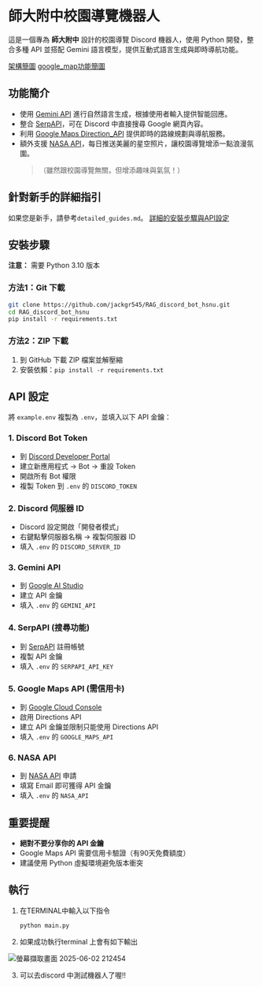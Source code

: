 # 師大附中校園導覽機器人

這是一個專為 **師大附中** 設計的校園導覽 Discord 機器人，使用 Python 開發，整合多種 API 並搭配 Gemini 語言模型，提供互動式語言生成與即時導航功能。


[架構簡圖](https://viewer.diagrams.net/?tags=%7B%7D&lightbox=1&highlight=0000ff&edit=_blank&layers=1&nav=1&title=drawio_xml_flowchart.txt&dark=auto#R%3Cmxfile%3E%3Cdiagram%20name%3D%22Python%20Functions%20Flowchart%22%20id%3D%22flowchart%22%3E1Zxbc9o4GIZ%2FjWd2bzo%2BHy5tbAhNk6YhbZLeMC4WwbuAGWNy6K9fnQzYUhNtApKZyUxlYTsvjz99J6vRrN7ieVCmq9lFkYG5ZurZs2bFmmkalunCf9DMC5nxXItMPJR5Rk%2FaTYzy34BO6nR2k2dg3TixKop5la%2Bak5NiuQSTqjGXlmXx1DxtWsybv3WVPgBmYjRJ5%2BzsbZ5VMzLrm95u%2FgzkD7P6NxtuQD5ZpPXJ9JusZ2lWPO1NWYlm9cqiqMho8dwDcwSv5kKu6%2F%2Fh062wEiwrkQtCcsFjOt%2FQ76Ylnhb6mh9piaNFPc3vo0EAf%2FAAzsMx0V691EDgTSF7eBA9zfIKjFbpBH3yBB8%2FnJtVizk8MuBwms%2FnvWJelPg6CxhTZ4ouY3XTr%2FIIygo8703R7zEAxQJU5Qs8hX5quZQpNSqbHj7tnpBRY5%2FtPZ36spQaxcP2zjtucEDR8TFGHIw%2BphdgaI4WOghsYGqRjmZCU%2FMtdE6YaH6oJS6iGvnwHp%2FA8pHhWxabZQYyCvENxkdgaciE2ePAhAx9LYgxOo8ap9%2FTAuhI9DhfT4oyg6MILpuuoZNqhzGD7ldRfSo3SzjJWcbQ7MKAzgQBWvaJrUUh%2BukaRksmxoRjgRBMrEV9vIptjAo6SR0tbbLS4eLdrXQXGafv4asiLbRZnLNi8Wuz%2Ft8Oc2oBZ%2BocCLHdcpg8xC4HsX8AxH0WsdlP1%2F9iQ30bn2Rr9JukHJ9DSj%2BSMQ54pB6K4mEOxmuQlpNZN5ltc5zXoB1rBZ9xzWtVZN1kZak0sOErBraAX%2FbwxNpObTrJMvMwJB2VVveZEzdgZDVQfEDBoa%2BFESpfwBKUaQX%2B%2BltDlZAFyxorWsAqCV7zz2Zdja%2FDgXKTbFmkK9Mizz%2FOseUgO%2BYLuTSPZZVfxGhi74iOPZTpbIu%2FHVl6Msy50YeJFniX4SjE6Y%2BFfYOLPgsC5bTb3lSq7V5waPuoaAktTAhy01ESGcGxhQfwI5yBw6w7dOsBxgmzzI%2FilOhqpRr1FYu5r6NSBibnkY1jFqwTY5yoe8jAUc0IU%2FdQ8%2B0B9g3wnIt0tUacI2jYxl7jI0CGTIpMUm2eyiPwZD6CS%2BYR1A6Z40ZYyodlCgsj%2FUC%2BWm8y9XWJTL9%2BPPIt03U6Jqlux%2Fww1zqP5Ye%2FcUhCjxqi1hvyw31aqENjDI29cKdjjAy6DtTrbcMMTEHDPES9fi1mmOvNYpGW%2Be9t5sVJKBRbZavrYeiuxPU9EsP4a5PPs%2FGqLBarqoMI25Yol%2BENhyFOlALSY9c13yWZqYMq1TCgmSlKUT3coSODAM90L3tt996lwv3OwCULeUwKqg4aY3s9GzJx%2FeCu52aVRNNNZGAwQ8XrPNJpPgpzokCv64Je51iaMlnecljSZvsALPJljoH52Pj2yZ0aVEsm1DsGaglvkYNHMK6K1fjfDi5oJrpIXdH3f7bCEfxOYDkBN2W6XE%2BLcgHKuoAnVaaJw%2Fg2ufRR7IGTnQMqdVn%2FZID2w%2BFohPMeHaU%2BCQ7EpEZsLebOkZO6dkPe7gxILUKODa1bE%2BUuiFoPvYpEZhrh95AwFfIwR9rwOMeFToIc4y4Vwp38yO0eY1sm44i3dcPBaPC2DNz%2FQf149AqkT3t3IX5LTtZ3kHSPoCOTYI%2B3XwMHYd%2Bmi9z3G1YaYdM9JaBSW5txzF%2F2jSKRZkSmHl4NaYAKsAdF%2B2T0PTeBF7t%2F2C4y8KcO8I%2FEWmoPM%2BFt9Wi72HDI4UnsOHS3u48OyHc6nfrgWLbsS23TGwxfOMyztALjSQG55Us4XGuoXx%2Fg1Y9L8jCmO%2BdO9FWIXMYmw3gyT8t8%2BjLOwLpChPNiSRjTTDbEPiPqozhHcJNXUNBFR%2FhJRNGH%2FbBE3IFU3BaDe5ovs33W43kxwQON7J3YNpuhUUcJTdTCZJuf7aE%2FWZM3dKkPwWYewgOoxhBOBTS617EZLxvv%2FEjYPBm0hlS0Dgcted00hua9KdP5GG%2FAZx0Km4SgMi7BLsZFPYaTIW5KJe5ykhA2g96jCQ9hcci2unbVnYOceuCdDnFLJvEBZ1Mlp7IWIX7UNPCIvG2p2zE5%2BzERwgjt1SBGG239RUwLwcjAUTBGDTbixiOylwY6F9zkQFsS1e%2FdZMhKTf6GnN2bqKDeJtAJ3qJuo74Q6o6TAWbtk3555zbDukYLqCdz7z%2FIHgDnv1HRqXWxKSeUC%2B3OVWkJUw8yRb8%2Buser37QEc5gfPoLGvT%2Bq2hRSHbGqeypVW0Kqe6zqWKVqW0h1zKpOVKp2hFQnrOq%2BStXue1UPVKr23qv6TKVq%2F72qhypVB0Kq%2B6zqzypV12HuDdkDVva5Utli0fGMlf1FqWyx8DhkZV8olS0WHy9Y2VdKZYsFyM%2Bs7EulssUi5HnXZIuFyC%2Bs7K9KZYvFyK9doy0WJC9Z2d%2BUyhaLkt9Y2dcqZZtiUZIje6RUtliU5Mi%2BUSpbLEpes7K%2FK5UtFiW%2Fs7J%2FKJUtFiV%2FsLJvlcoWi5IjVvadUtliUfKOlX2vVLZYlLxnZf9UKlssSv5kZdfb3hTpFguTIa%2F7p7T9Z4kFyltWd%2B%2FgDUB8aViW6cveCasiX1brvTtfoQlt2%2Fc1mJ1AtELeQSC33CHZahOnJBaXI16bVG2fVCwy33T28dpMW%2F8Yj1ewnczrJ8dKH69gRzlmhSdKe8qWWDJwxequ94Yp0i2WDdQiG8JNpcLF8oFaZEO4pVS4WEZQi2wIt5UKF0sJapEN4Y5K4bZYSlCLbAh3lQoXi9K1yMZLH6VvfWyxKJ3w3vsoffFjiwXOAedthGLhYoHzjPM%2BYnjwl1bvSoxcr5UYBUdIjGzOH219zqs7ONQ%2FoT9QgI7u0REdx8%2F7By%2F0QIh1V7l6VoPrmxfY%2BivPgb3aNVu%2FzmhtRyGM6GWv6HAMvo7tjYgRMzd62zTg4e5vC5PTd3%2Bh2Ur%2BAw%3D%3D%3C%2Fdiagram%3E%3C%2Fmxfile%3E)
[google_map功能簡圖](https://viewer.diagrams.net/?tags=%7B%7D&lightbox=1&highlight=0000ff&edit=_blank&layers=1&nav=1&title=google_map_flowchart%20(1).txt&dark=auto#R%3Cmxfile%3E%3Cdiagram%20name%3D%22Google%20Map%20Command%20Flow%22%20id%3D%22google-map-flow%22%3E7R1Zb%2BM2%2BtcITR4m0H08Sj6mBVqg6AC7O%2FtiKDZtqyNLXkmeJP31y4%2BkLpKyZUeyk5lMgUaiJF7ffdGKMdk9f87C%2FfaPdIViRVdXz4oxVXTd0138f2h4oQ2WzRo2WbSiTVrd8CX6B7FGlbUeohXKWy8WaRoX0b7duEyTBC2LVluYZelT%2B7V1GrdH3YcbJDR8WYax2PrvaFVsWatme%2FWDX1G02bKhXd2hDx7D5bdNlh4SNl6SJog%2B2YVlN2yN%2BTZcpU%2BtpnAV7ovoO5qkcZqxJYSHIoWnxkwxJlmaFvRq9zxBMex5uZ%2B0i3nH02pBGUqKPh9kaInwTBb4i3CX06%2B%2Fh%2FGBbZAysxV3pvgWXHimEtjKzFLcueIapMVSAleZzZVgoni%2BotsxHjR4zPDVBq6Uma64quJDr8oMfz5VfHzhwMuuyVrcKbTAoxl%2B7S4OC0WfxGlyf6o%2FG2YRGGRGMyUISH%2Be4gbQ4k2UQIX%2B6puZBy95M9KisnF9Vwk02B%2F42IXecb94JgFZMqwUP8Lv4DWq9wyixUuJQAQFEOyliqf3tI0K9GUfLuHpE6YY3LYtdjG%2B0%2FDlOopjAnLyrYGMpavCZ3mRpd9Q%2BSQGdPu0CrNvd%2FilQPUs%2FJI%2BgRXrxkp7dHXvHjpLk6LRmUr%2BwRYJCMBw4jvKCvTcaGII8RmlO1RkL%2FgV9tS06BeMqDWboe1TTSK6ytq2Teoo0Zuh9KbquUZAfMFwUI6PK7RG2SJD%2BT5NciTg4zTKl2m2IuC3AJqAkBjkmhLoBKwUvhhwjuJ6IgKFT2FUwHBJgbJwWURp8lAO9kDGvhsYyNrKQo4AZPzEsx0jtEeBWAWJUxCzB4AYnniOFssUg0XGP1zFx0RGucUMyA7g5kMj0JmreBIoYRYQFYcVomiPWcGG3aqk116s5CHfx1Fx9wvu45dhQboKkbteykBqL130uB4FpMY1QYoFZLzYoGJB5LMcqD6wRNh%2BE6CIRXn5%2Bp2Ub2MWrZe82iLyhAkNyu4BzMmGsTnoNQAeXEO3YuEi54ZPikEBvFbhPymAyT%2FgI5hLJ7htiYCR4AYAbIT3zWcPdtFqBXMhfHoe7qIYAPkrir8jeI89YBqRpnMMHXOi8ED2cHhMMr0rYhLGmmgVFkf4g6f4nuI5BKemwLNF%2FgAXKmALPJqAQBYQrD1OlODLfGBO3gMrBgCWUarGL22Z2gCWZo1F9rB3C7KVi%2BUWLb9JwNUDONAyJSzfAU0Nv89ofS7CY5vuHg%2F5%2BbAIV04oZcGPpm2p5jgUOgR4zTZ4NQl8vZFUKwpehM2mTMrSMT%2F3zIYSJYIaK1oTxZ8z%2Fu%2Bb5ALrzD7RuDR41E1x2vlQXi%2FxPxmU1%2BvhtF2e4ky9J8mZQ8AkDrNo%2FbLAVnAhAMX%2FjUlDMD4CxiH9%2BTH5KDDG5gDAFrHCm8slNFGg2jL9M9pFSQRL3EfDasX2GsNQBllz5ZnkySYO85x1fjVpu8nCVYTqJ8SsHwTLLL0thfvy9SEI%2F5%2FP7k7%2Fa2nNw8%2B%2F24tP%2F11%2BfV5%2B0gWAotUGfWG3aVZs002ahPGsbg3aIK%2Ff%2BT1N9wzQf6OieGEbTVwaLTRAz1HxH%2Fj8wWJ3XxtPps%2BsZ3LzUt4keLmNj%2BD2a%2FNZ%2FRm5K7%2FrBFqeHrIlKrezWOBVFUzJLcIMt7BHu3CfLyrMh905CugMgdnyve1Zeg3YuLm1uLUDOjA1ebHE9WzCvx3GHALCFqDFADu4YtIC0VcjyDlC29eCxTd1A2EdLZidUNJPWXjtzvGHGlMh8Gr8AFhPmm5isPj%2BwFDAf%2Fw%2Ff3uH2pztndbm3JGofh0lK8L2F3G6JIxfgkcDg7Uak4maaug%2BCOaX%2BkdALDww%2FOnHD3%2FnMPnj31MnkEuWRNHehnmDP4%2BqNlrD9qR4Zlwbo96T1WhxalFlIl4DdwnargEYnYZIhbAYli5BzyOYewP7YwgQWJwPSLuesUAgkKQMCr3shQoi1JE%2B7QcawaZ4fxaEZfawIPSRLAhOTWnASCpCBRUAPn9YRRlaHrENOEY9JUwUA0wD4FFx4GtH3DPtHi5TXq5rfuyxdjvB%2B1FkYZQUf6UFlaC0u6Zt0mEy5NtwD3OpOcweZRGGLvD9svXPumkIPHTU084FzZHgoaaOZmWI9Nw0M7jNYmFe2MegTfavszUMo2FtqA%2Bqo%2Fe0OFr2Rm1%2BdFgcbWyqpfHAYl%2FrFPtx%2BIjioApNiy%2BgZOVD2BwmAzgcLdnaG5jY33giwy1eUG6I1tM%2BS5coz5sGzHAWFPkULyR8abywTzGh5o2e%2F4SGmjpcx24rNKbKoTftsUb2amq98J%2BsdJEflmTdXWqLjNP5JM4M3NBncXUsNmmkDLdgteXDf1qxOON2KhEFcH%2F%2FaR9Q%2FwDaj6PfUPuRCh3jTQidSxxczlkerncqb3rJFon8aIoXKdw1900IGo9z%2Blgel4LFvW84R99%2FtWCSbCXHuTwPMrnAOFMV90JfopCaNS9FGFXxK7OBBnyxLFPv8gLt85MGBx3SJeHEGQsVw7Sm0BfYldSP5UGGAbQQB9BJEwSzam%2FekrV1hsGEzNgj75MwZkDSDn5Ub1HJCTHaRPsccbYKa23aKmG%2Bp9mY6%2BgZ1j%2BEGPE0LodJ5m%2B6aoTEEP2DVxcjLbulFCknxIj2U1gtvaTIBiUog7SQRiLTDcRI%2F4iPOF0u7MOzLRe4MlYdwalSpueC%2F3zGtM1gKgv7sGGSsDhkYXwsb0vI3%2B2IELe8QFj7dYPTQR8sRny15ZXH%2FN03yxbnfLEjY%2BuQwkszgm3iebRB5YY%2BibfKswZl6z9fYNtW23zbtkyRb9sj8W0IYEbJKk0z%2FGedSimG9zVegmXcOF0pjsEMUF8IXFEdZkZiUeU0JN%2FTqBpJkQy0coYuUchocqs7slv0LekkQximHoeZMsN0LMyUe0NFZvMuNAr1wXXctlbhUR%2Fqj6dXkEVc5A4lwe9SJ1js01zUN2QC%2FsbWqsOlBzuOOaj12bErvFoTkNh9GfsXC4MoL%2FSJ%2FMbsE9t%2F8uSD5khRv8wDoWe4cIn9S8w%2B32ZGoU9miGdFGTnWM7x5LUbOtmJl%2BQlQ0UKUOTy665VT8thMPE3gHx%2F8vpPfO8YVNZHDnqSfb6McM%2BwXCY7bBMcrLKOqu0ZyZy3APt9jOIJRj7qFsbIqpnNuw6IeBM87IP2rDdJxoatAa%2Bg3ROMJJOk6RbOLYXGrR5HMOo72v7LO4fpf7BrLvSKMktPM9%2BISCOuaJRByTeAN%2BBYuclF%2F%2BBZKcZ8jIm6ahYonXQtlyGNgmS8IdY0X6jyLozNlX9W4fK7yIIwzsOtasse84uCRxFHiq8XsVFfbFaJVKA4CbxKrS1YPuk7jOH067B9g9M5qtglwV6YgBL1LoBvOGZeE%2FM52cfTxU5%2FURDxSiueAPArUsV0it6iAtW1R9ks5%2FCCpL0DOovi8hNH24jxyb7Un8iBZcf%2B1WU8V%2Bi27oCsRWM8F3AGWovfaMdlGNDdKVnV%2BffcvjGj0Wo9svq3sG6Em%2BzarMXutRpxtcy2yYuTbrEbivblQL%2Bq1LbKFNzdGWls7NnmbXI6h1ZO8hY4qq6vkE9o4Kgo%2FTjnhvvMyjPPeL9cxlAoEALV74YsUH1qUJK%2FvvQ0xOb3WRFMMk7RrMY1srNsswz1jGS8o165DpRVVdgnhgYjLdOXCfkjk93rtsFhI20SWrlqo2%2BBMyen6%2BJMlk24rLrJCmRstS3L41BGS1jtWwxWd3GgtbHZSWf%2Bgt9L0tEuFfTsyUIyYKy16%2FTkxXiXNnivG%2BY4M3mU2EKfpqm3onBeXKMy9Pwhn0vop61yFTstA68oZvxHW99PXSwqWpP0LOdI3WkhPoXFCw5Y59W%2BzIL2fyJBNuLkgiT%2FtRus5wl%2B1QZhrC868rng9%2B7LDaOC4mct7oXpbUVa7I2ckK8rgFD3LGp6dymIi4%2BGETNe4OVrYHFrwJRJ90cLkjFLHGActbN4bMAZaSKo5XhPCGh6VBKF3azxyuNp961LtTjflzpPBtTveSTMwHsVog6RV7FUQxYTkPTcoC7F8lgQCoZru0M5cZUkgEFmxwx0EQpLHfE9CLqQSgWae%2Bg7Jh53XIRrofUqqII50CuEsEiCasOQYlicrFGwc6wQz1VZMjB6PUabY4NV3fmzCXOsUX%2FraKvouec9mXeN98GjXQXlU8ImkHQhNeWTD2eRsFojypyxJpn0Eb9lDvg%2BTFlOw%2F3dISYYEjS9Bf42TdLPN4x07Rbf8c0%2F%2FwhMdDlqAm%2BbF%2FT2h%2F8ZRz58afRdZmOQlXwjq4at18fjA5o2xgE69eq179%2FF20aJ9VXbi5pEPTRk2ike3ybGoCWEMHH9CkOT0xvfbJ3Vo%2BAgbX%2Be9eFBiyZK2SB5ZdWL1cWDg5uYmdLRyMulViVgW%2FCdNluETsWK0LiT5EkW6HyaOyhev2aWCeaoMRxstV8YU%2BXZ%2FpV%2Fwdjdlc9u7PLZU5nVoIbuor1TmOzJ466FDKl8iOFs7xItOkhvJEwJGtKKN7f2zfbBpGv0TPpKugIyY3oD7tQLFmkJfhyLNWdqPQDAsbapJXWVTI1toqHMjubJNwxNTDgwJofAq1GB0Yo1MJ9cLX5hCLaB9GaXwpy5q5YlKI8dBuF9deL3%2BygGAzyx1ZUev%2FiyEaHKEWB1xcytCtC8jRHksRyav9OuQIW%2Fdm5d6qQQ3Qc8gwSsElv4hscRzyjguZUpKrK9KKM5lhNIZNZHRinEdWuE9GBfTCt%2BRU%2Fq%2FxqMV44NWxGISm9Oxb63daaIb9CbHMfeiUPkKJGHvUY8Je91%2By1QtvgIe%2FLq7cL84ZPHdfUf5eVXB65NE8ZOnigxew9VGk%2FdU0eUZnGYnOxNEdrTUeL4ISZr3Tet21KPE2nm01Km4x49cuHP00I8rh27OjsPyAZkTaTAaVxNpDZwGc3QvuVIdzO7Yyb8qKYQVDiqhRTHU%2Fc%2F%2FYp9QJkPDMnD8LDlumBXplr9cwn5sqhlumRE%2F9nWZ7Zs4WYnPUJbVxlyXi%2Bpdiv8N2arWZKr9D0awNK%2FJV9UHD6sAPyRvvfxghDPstfow2bENNpdzDQqJi30NNuHgMj5pYyAfI39%2BrTF0jJwDwIePscFDXS4zR5dUkF%2FVHNQlMlZgoTWbslWTY1POqRqly%2Bm9ryMT49q1PJn8r2leSuxCWvGV0p1HI3aZn%2FRnJ3bbfWvE7t1OPWrwENdp8ZBL%2BMc71X16sb0TRxa%2FwbOfzj2p2NHk56iMak0akrLb93FomudytoFan6L2QTQlDktOcLwe2bzugGBPIjzL%2FDzqA6ZJkN6cHCtW%2FmAOyIn5hvw6D3iPFb15BAfJnZT8EEDtQjjls3id27YD1ozM2iQluEFc%2FdG44NywkpZl50hZyF2ZAynxfPhTkOpSN8hox0GWE2jp8M0syzqjEU4PndRxha78xQ%2BcGRpnTP6EI4nzTPYreKZzNtLg2yyFXNZaemJAbf9IVwje%2BD8%3D%3C%2Fdiagram%3E%3C%2Fmxfile%3E)


## 功能簡介

- 使用 [Gemini API](https://aistudio.google.com/apikey) 進行自然語言生成，根據使用者輸入提供智能回應。
- 整合 [SerpAPI](https://serpapi.com/)，可在 Discord 中直接搜尋 Google 網頁內容。
- 利用 [Google Maps Direction_API](https://developers.google.com/maps/documentation/directions/?hl=zh_TW) 提供即時的路線規劃與導航服務。
- 額外支援 [NASA API](https://api.nasa.gov/)，每日推送美麗的星空照片，讓校園導覽增添一點浪漫氛圍。  
  > （雖然跟校園導覽無關，但增添趣味與氣氛！）

## 針對新手的詳細指引
如果您是新手，請參考`detailed_guides.md`。
[詳細的安裝步驟與API設定](detailed_guides.md)
## 安裝步驟

**注意：** 需要 Python 3.10 版本

### 方法1：Git 下載
```bash
git clone https://github.com/jackgr545/RAG_discord_bot_hsnu.git
cd RAG_discord_bot_hsnu
pip install -r requirements.txt
```

### 方法2：ZIP 下載
1. 到 GitHub 下載 ZIP 檔案並解壓縮
2. 安裝依賴：`pip install -r requirements.txt`



## API 設定

將 `example.env` 複製為 `.env`，並填入以下 API 金鑰：

### 1. Discord Bot Token
- 到 [Discord Developer Portal](https://discord.com/developers/applications)
- 建立新應用程式 → Bot → 重設 Token
- 開啟所有 Bot 權限
- 複製 Token 到 `.env` 的 `DISCORD_TOKEN`

### 2. Discord 伺服器 ID
- Discord 設定開啟「開發者模式」
- 右鍵點擊伺服器名稱 → 複製伺服器 ID
- 填入 `.env` 的 `DISCORD_SERVER_ID`

### 3. Gemini API
- 到 [Google AI Studio](https://aistudio.google.com/apikey)
- 建立 API 金鑰
- 填入 `.env` 的 `GEMINI_API`

### 4. SerpAPI (搜尋功能)
- 到 [SerpAPI](https://serpapi.com/) 註冊帳號
- 複製 API 金鑰
- 填入 `.env` 的 `SERPAPI_API_KEY`

### 5. Google Maps API (需信用卡)
- 到 [Google Cloud Console](https://console.cloud.google.com)
- 啟用 Directions API
- 建立 API 金鑰並限制只能使用 Directions API
- 填入 `.env` 的 `GOOGLE_MAPS_API`

### 6. NASA API
- 到 [NASA API](https://api.nasa.gov/) 申請
- 填寫 Email 即可獲得 API 金鑰
- 填入 `.env` 的 `NASA_API`

## 重要提醒

- **絕對不要分享你的 API 金鑰**
- Google Maps API 需要信用卡驗證（有90天免費額度）
- 建議使用 Python 虛擬環境避免版本衝突


## 執行

1. 在TERMINAL中輸入以下指令
   
    ```bash
    python main.py
    ```
    
2. 如果成功執行terminal 上會有如下輸出

  ![螢幕擷取畫面 2025-06-02 212454](https://github.com/user-attachments/assets/9bdd9672-bf0f-4764-b8af-54bdd303a260)

3. 可以去discord 中測試機器人了喔!!

